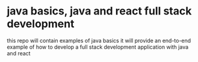 # java basics, java and react full stack development
this repo will contain examples of java basics 
it will provide an end-to-end example of how to develop a full stack development application with java and react
